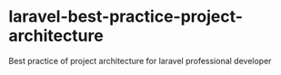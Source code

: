 # laravel-best-practice-project-architecture
Best practice of project architecture for laravel professional developer
